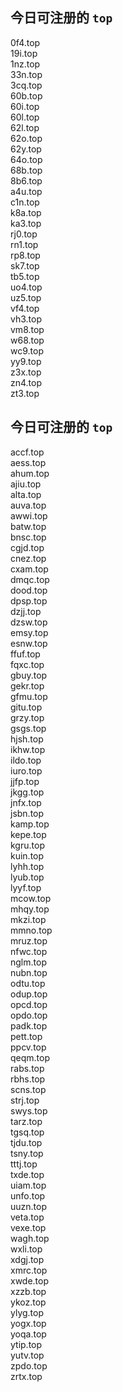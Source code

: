 
## 今日可注册的 `top`
>
0f4.top   
19i.top   
1nz.top   
33n.top   
3cq.top   
60b.top   
60i.top   
60l.top   
62l.top   
62o.top   
62y.top   
64o.top   
68b.top   
8b6.top   
a4u.top   
c1n.top   
k8a.top   
ka3.top   
rj0.top   
rn1.top   
rp8.top   
sk7.top   
tb5.top   
uo4.top   
uz5.top   
vf4.top   
vh3.top   
vm8.top   
w68.top   
wc9.top   
yy9.top   
z3x.top   
zn4.top   
zt3.top   


## 今日可注册的 `top`
>
accf.top   
aess.top   
ahum.top   
ajiu.top   
alta.top   
auva.top   
awwi.top   
batw.top   
bnsc.top   
cgjd.top   
cnez.top   
cxam.top   
dmqc.top   
dood.top   
dpsp.top   
dzjj.top   
dzsw.top   
emsy.top   
esnw.top   
ffuf.top   
fqxc.top   
gbuy.top   
gekr.top   
gfmu.top   
gitu.top   
grzy.top   
gsgs.top   
hjsh.top   
ikhw.top   
ildo.top   
iuro.top   
jjfp.top   
jkgg.top   
jnfx.top   
jsbn.top   
kamp.top   
kepe.top   
kgru.top   
kuin.top   
lyhh.top   
lyub.top   
lyyf.top   
mcow.top   
mhqy.top   
mkzi.top   
mmno.top   
mruz.top   
nfwc.top   
nglm.top   
nubn.top   
odtu.top   
odup.top   
opcd.top   
opdo.top   
padk.top   
pett.top   
ppcv.top   
qeqm.top   
rabs.top   
rbhs.top   
scns.top   
strj.top   
swys.top   
tarz.top   
tgsq.top   
tjdu.top   
tsny.top   
tttj.top   
txde.top   
uiam.top   
unfo.top   
uuzn.top   
veta.top   
vexe.top   
wagh.top   
wxli.top   
xdgj.top   
xmrc.top   
xwde.top   
xzzb.top   
ykoz.top   
ylyg.top   
yogx.top   
yoqa.top   
ytip.top   
yutv.top   
zpdo.top   
zrtx.top   

